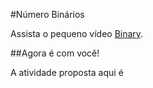 #Número Binários

 Assista o pequeno vídeo [Binary](https://www.youtube.com/watch?v=hacBFrgtQjQ&index=3&list=PLhQjrBD2T3824oLhpJrgze3kPf1Yg-sMy).

##Agora é com você!

 A atividade proposta aqui é

